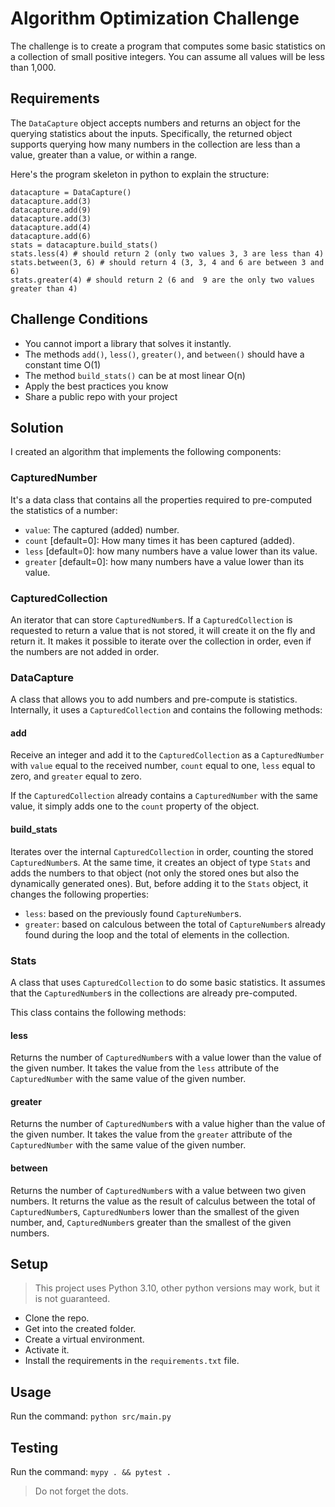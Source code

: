 # Algorithm Optimization Challenge

The challenge is to create a program that computes some basic statistics on a collection of small positive integers. You can assume all values will be less than 1,000.

## Requirements

The `DataCapture` object accepts numbers and returns an object for the querying statistics about the inputs. Specifically, the returned object supports querying how many numbers in the collection are less than a value, greater than a value, or within a range.

Here's the program skeleton in python to explain the structure:

```
datacapture = DataCapture()
datacapture.add(3)
datacapture.add(9)
datacapture.add(3)
datacapture.add(4)
datacapture.add(6)
stats = datacapture.build_stats()
stats.less(4) # should return 2 (only two values 3, 3 are less than 4)
stats.between(3, 6) # should return 4 (3, 3, 4 and 6 are between 3 and 6)
stats.greater(4) # should return 2 (6 and  9 are the only two values greater than 4)
```

## Challenge Conditions
 
* You cannot import a library that solves it instantly.
* The methods `add()`, `less()`, `greater()`, and `between()` should have a constant time O(1)
* The method `build_stats()` can be at most linear O(n)
* Apply the best practices you know
* Share a public repo with your project

## Solution

I created an algorithm that implements the following components:

### CapturedNumber

It's a data class that contains all the properties required to pre-computed the statistics of a number:
- `value`: The captured (added) number.
- `count` [default=0]: How many times it has been captured (added).
- `less` [default=0]: how many numbers have a value lower than its value.
- `greater` [default=0]: how many numbers have a value lower than its value.

### CapturedCollection

An iterator that can store `CapturedNumber`s. If a `CapturedCollection` is requested to return a value that is not stored, it will create it on the fly and return it. It makes it possible to iterate over the collection in order, even if the numbers are not added in order.

### DataCapture

A class that allows you to add numbers and pre-compute is statistics. Internally, it uses a `CapturedCollection` and contains the following methods:

#### add

Receive an integer and add it to the `CapturedCollection` as a `CapturedNumber` with `value` equal to the received number, `count` equal to one, `less` equal to zero, and `greater` equal to zero.

If the `CapturedCollection` already contains a `CapturedNumber` with the same value, it simply adds one to the `count` property of the object.

#### build_stats

Iterates over the internal `CapturedCollection` in order, counting the stored `CapturedNumber`s. At the same time, it creates an object of type `Stats` and adds the numbers to that object (not only the stored ones but also the dynamically generated ones). But, before adding it to the `Stats` object, it changes the following properties:

- `less`: based on the previously found `CaptureNumber`s.
- `greater`: based on calculous between the total of `CaptureNumber`s already found during the loop and the total of elements in the collection.

### Stats

A class that uses `CapturedCollection` to do some basic statistics. It assumes that the `CapturedNumber`s in the collections are already pre-computed.

This class contains the following methods:

#### less

Returns the number of `CapturedNumber`s with a value lower than the value of the given number. It takes the value from the `less` attribute of the `CapturedNumber` with the same value of the given number.

#### greater

Returns the number of `CapturedNumber`s with a value higher than the value of the given number. It takes the value from the `greater` attribute of the `CapturedNumber` with the same value of the given number.

#### between

Returns the number of `CapturedNumber`s with a value between two given numbers. It returns the value as the result of calculus between the total of `CapturedNumber`s, `CapturedNumber`s lower than the smallest of the given number, and, `CapturedNumber`s greater than the smallest of the given numbers.

## Setup

> This project uses Python 3.10, other python versions may work, but it is not guaranteed.

- Clone the repo.
- Get into the created folder.
- Create a virtual environment.
- Activate it.
- Install the requirements in the `requirements.txt` file.

## Usage

Run the command: `python src/main.py`

## Testing

Run the command: `mypy . && pytest .`

> Do not forget the dots.

